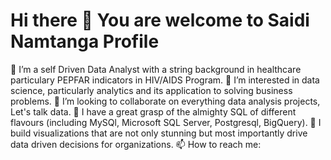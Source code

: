# Hi there 👋 You are welcome to Saidi Namtanga Profile
🔭 I’m a self Driven Data Analyst with a string background in healthcare particulary PEPFAR indicators in HIV/AIDS Program.
🤔 I’m interested in data science, particularly analytics and its application to solving business problems.
👯 I’m looking to collaborate on everything data analysis projects, Let's talk data.
💬 I have a great grasp of the almighty SQL of different flavours (including MySQl, Microsoft SQL Server, Postgresql, BigQuery).
🌱 I build visualizations that are not only stunning but most importantly drive data driven decisions for organizations.
📫 How to reach me:

<!---
Namtanga/Namtanga is a ✨ special ✨ repository because its `README.md` (this file) appears on your GitHub profile.
You can click the Preview link to take a look at your changes.
--->
